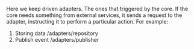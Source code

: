 Here we keep driven adapters.
The ones that triggered by the core.
If the core needs something from external services, it sends a request to the adapter, instructing it to perform a particular action.
For example: 
1. Storing data /adapters/repository
2. Publish event /adapters/publisher